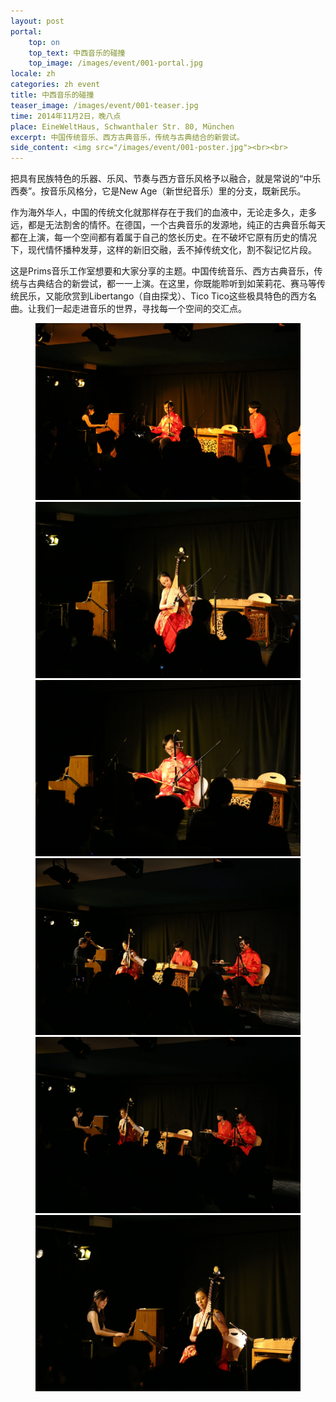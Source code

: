```yaml
---
layout: post
portal:
    top: on
    top_text: 中西音乐的碰撞
    top_image: /images/event/001-portal.jpg
locale: zh
categories: zh event
title: 中西音乐的碰撞
teaser_image: /images/event/001-teaser.jpg
time: 2014年11月2日，晚八点
place: EineWeltHaus, Schwanthaler Str. 80, München
excerpt: 中国传统音乐、西方古典音乐，传统与古典结合的新尝试。
side_content: <img src="/images/event/001-poster.jpg"><br><br>
---
```


把具有民族特色的乐器、乐风、节奏与西方音乐风格予以融合，就是常说的“中乐西奏”。按音乐风格分，它是New Age（新世纪音乐）里的分支，既新民乐。

作为海外华人，中国的传统文化就那样存在于我们的血液中，无论走多久，走多远，都是无法割舍的情怀。在德国，一个古典音乐的发源地，纯正的古典音乐每天都在上演，每一个空间都有着属于自己的悠长历史。在不破坏它原有历史的情况下，现代情怀播种发芽，这样的新旧交融，丢不掉传统文化，割不裂记忆片段。

这是Prims音乐工作室想要和大家分享的主题。中国传统音乐、西方古典音乐，传统与古典结合的新尝试，都一一上演。在这里，你既能聆听到如茉莉花、赛马等传统民乐，又能欣赏到Libertango（自由探戈）、Tico Tico这些极具特色的西方名曲。让我们一起走进音乐的世界，寻找每一个空间的交汇点。

<figure class="col-two">
    <a class="ln-gallery" href="/images/event/001-live-photo-01.jpg"><img src="/images/event/001-live-photo-01.jpg"></a>
    <a class="ln-gallery" href="/images/event/001-live-photo-02.jpg"><img src="/images/event/001-live-photo-02.jpg"></a>
    <a class="ln-gallery" href="/images/event/001-live-photo-03.jpg"><img src="/images/event/001-live-photo-03.jpg"></a>
    <a class="ln-gallery" href="/images/event/001-live-photo-04.jpg"><img src="/images/event/001-live-photo-04.jpg"></a>
    <a class="ln-gallery" href="/images/event/001-live-photo-05.jpg"><img src="/images/event/001-live-photo-05.jpg"></a>
    <a class="ln-gallery" href="/images/event/001-live-photo-06.jpg"><img src="/images/event/001-live-photo-06.jpg"></a>
</figure>
